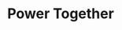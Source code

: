 ---
type: "Mobile App"
title: "Power Together"
description: "A crowdsourcing application that is geared towards helping communities grow closer during a natural disaster while also serving as a fundamental survival resource."
tools: "Flutter Dart Firebase Node.js API:Google-Maps Twitter(wrapper)" 
hyperlink: https://github.com/Ferret-san/SwampHacks_DisasterRelief
image: "../../images/swamphacks.jpg"
---
